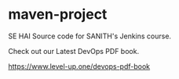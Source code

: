 # maven-project
SE HAI Source code for SANITH's Jenkins course.

Check out our Latest DevOps PDF book.

https://www.level-up.one/devops-pdf-book
